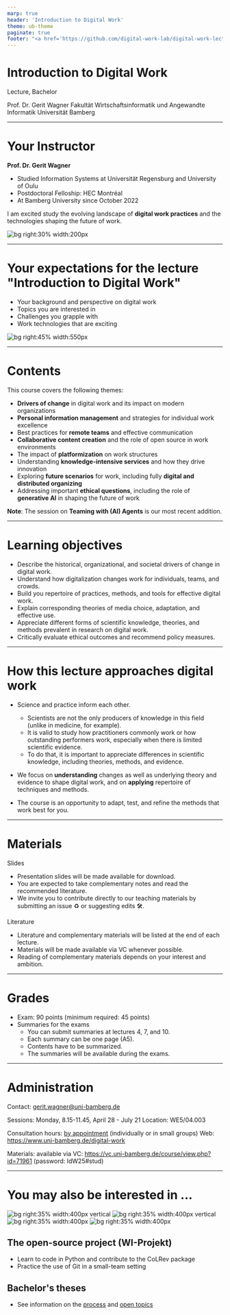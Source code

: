 ```yaml
---
marp: true
header: 'Introduction to Digital Work'
theme: ub-theme
paginate: true
footer: "<a href='https://github.com/digital-work-lab/digital-work-lecture/issues/new?template=Blank+issue' target='_blank'>♻️</a> <a href='https://github.com/digital-work-lab/digital-work-lecture/edit/main/slides/00-orga.md' target='_blank'>🛠️</a>"
---
```


<!-- _class: centered -->

# Introduction to Digital Work

Lecture, Bachelor

Prof. Dr. Gerit Wagner
Fakultät Wirtschaftsinformatik und Angewandte Informatik
Universität Bamberg

---

# Your Instructor

**Prof. Dr. Gerit Wagner**  

- Studied Information Systems at Universität Regensburg and University of Oulu
- Postdoctoral Felloship: HEC Montréal
- At Bamberg University since October 2022

I am excited study the evolving landscape of **digital work practices** and the technologies shaping the future of work.

![bg right:30% width:200px](../assets/gerit_wagner.jpg)

---

# Your expectations for the lecture "Introduction to Digital Work"

- Your background and perspective on digital work
- Topics you are interested in
- Challenges you grapple with
- Work technologies that are exciting

![bg right:45% width:550px](../material/00_unsplash_office_space.jpeg)

---

# Contents

This course covers the following themes:

- **Drivers of change** in digital work and its impact on modern organizations
- **Personal information management** and strategies for individual work excellence
- Best practices for **remote teams** and effective communication
- **Collaborative content creation** and the role of open source in work environments
- The impact of **platformization** on work structures
- Understanding **knowledge-intensive services** and how they drive innovation
- Exploring **future scenarios** for work, including fully **digital and distributed organizing**
- Addressing important **ethical questions**, including the role of **generative AI** in shaping the future of work

**Note**: The session on **Teaming with (AI) Agents** is our most recent addition.

<!-- 
# What This Course Does *Not* Cover

While **digital work** and the **future of work** are broad topics, this course focuses selectively.  
The following areas are **out of scope**:

- Managing **digital stress** and burnout
- **Holacracy** and alternative organizational models
- **Gig-work platforms** (e.g., micro-tasking, delivery work)
- **Augmented reality** applications
- **Production and industrial** sectors (manufacturing, logistics)
-->

---

# Learning objectives

- Describe the historical, organizational, and societal drivers of change in digital work.
- Understand how digitalization changes work for individuals, teams, and crowds.
- Build you repertoire of practices, methods, and tools for effective digital work.
- Explain corresponding theories of media choice, adaptation, and effective use.
- Appreciate different forms of scientific knowledge, theories, and methods prevalent in research on digital work.
- Critically evaluate ethical outcomes and recommend policy measures.

<!-- 
- Familiarize with a repertoire of techniques, methods, and policies for effective digital work at the levels of individuals, teams, and crowds.
- Apply, adapt, and critically discuss these methods in different practical contexts.

critically discuss: understand where they come from/how they were developed (based on what evidence/theories)
Critically discuss ethical challenges associated with the future of work.

Modulkatalog:
Nach Abschluss des Kurses haben die Studierenden ein Verständnis über die Veränderungen, Gestaltungsbereiche und Auswirkungen digitaler Arbeit. Insbesondere können sie ein Repertoire ausgewählter Methoden, Designprinzipien und organisationelle Policies erklären und situativ anwenden. Zudem können sie die Evaluation einzelner Maßnahmen diskutieren und sie mit diesem Hintergrundwissen  effektiv und verantwortungsvoll in der Praxis einsetzen.
-->

---

# How this lecture approaches digital work

<!-- The "philosophical foundations" -->

- Science and practice inform each other.
	- Scientists are not the only producers of knowledge in this field (unlike in medicine, for example).
	- It is valid to study how practitioners commonly work or how outstanding performers work, especially when there is limited scientific evidence. 
	- To do that, it is important to appreciate differences in scientific knowledge, including theories, methods, and evidence.

- We focus on **understanding** changes as well as underlying theory and evidence to shape digital work, and on **applying** repertoire of techniques and methods.

- The course is an opportunity to adapt, test, and refine the methods that work best for you.

---

# Materials

Slides
- Presentation slides will be made available for download.
- You are expected to take complementary notes and read the recommended literature.
- We invite you to contribute directly to our teaching materials by submitting an issue ♻️ or suggesting edits 🛠️.

Literature
- Literature and complementary materials will be listed at the end of each lecture.
- Materials will be made available via VC whenever possible.
- Reading of complementary materials depends on your interest and ambition.

---

# Grades

- Exam: 90 points (minimum required: 45 points)
- Summaries for the exams
	- You can submit summaries at lectures 4, 7, and 10.
	- Each summary can be one page (A5).
	- Contents have to be summarized.
	- The summaries will be available during the exams.

<!-- 
If contents are not summarized, we may return them (with one opportunity to revise)

- Assignments: 12 points (in 3 parts)

bis zu 12 Punkte können vorher als Studienleistung eingebracht werden
über die 90 Punkte der Klausur hinaus
nach 45 Punkten in der Klausur werden die Bonuspunkte zugerechnet (cut bei 90 Punkten)
ggf. 6 Bonuspunkte (zB. auf Kurzvortrag zu Paper - Kurzvortrag skaliert nicht bei größeren Kursen)
Ggf. Übungsaufgaben mit Quiz

---

# We value your feedback and suggestions

We encourage you to share your feedback and suggestions on our teaching materials. You can find the following links in the footer of each slide:

<br>

<a href="https://github.com/digital-work-lab/literature-review-seminar/issues/new" target="_blank"> ♻️ </a> Provide feedback by submitting an issue
<a href="https://github.com/digital-work-lab/literature-review-seminar/edit/main/slides/00-orga.md" target="_blank"> 🛠️ </a> Suggest specific changes by directly modifying the content

<br>

Your feedback plays a crucial role in helping us align with our core goals of **impact in research, teaching, and practice**. By contributing your suggestions, you help us further our commitment to **rigor**, **openness** and **participation**. Together, we can continuously enhance our work by contributing to **continuous learning** and collaboration across our community.

Visit this <a href="https://digital-work-lab.github.io/handbook/docs/10-lab/10_processes/10.01.goals.html" target="_blank">page</a> to learn more about our goals:  🚀 🛠️ ♻️ 🙏 🧑‍🎓️ . 
-->

---

# Administration

Contact: gerit.wagner@uni-bamberg.de

Sessions: Monday, 8.15-11.45, April 28 - July 21
Location: WE5/04.003

Consultation hours: [by appointment](https://calendly.com/gerit-wagner/30min) (individually or in small groups)
Web: https://www.uni-bamberg.de/digital-work

Materials: available via VC: https://vc.uni-bamberg.de/course/view.php?id=71961 (password: IdW25#stud)

---

# You may also be interested in ...

![bg right:35% width:400px vertical](../assets/images/logo)
![bg right:35% width:400px vertical](../assets/images/logo-project.png)
![bg right:35% width:400px](../assets/images/logo-theses.png)
![bg right:35% width:400px](../assets/images/logo)

## The open-source project (WI-Projekt)

- Learn to code in Python and contribute to the CoLRev package
- Practice the use of Git in a small-team setting

<!-- First session: Thursday, 17. April, 12.15-13.45 (WE5 3.004) -->

## Bachelor's theses

- See information on the [process](https://digital-work-lab.github.io/theses/) and [open topics](https://digital-work-lab.github.io/theses/docs/topics.html)
